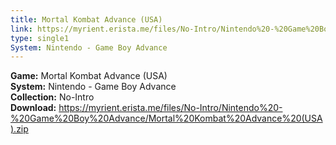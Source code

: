 ```yaml
---
title: Mortal Kombat Advance (USA)
link: https://myrient.erista.me/files/No-Intro/Nintendo%20-%20Game%20Boy%20Advance/Mortal%20Kombat%20Advance%20(USA).zip
type: single1
System: Nintendo - Game Boy Advance
---
```

<b>Game:</b> Mortal Kombat Advance (USA)<br>
<b>System:</b> Nintendo - Game Boy Advance<br>
<b>Collection:</b> No-Intro<br>
<b>Download:</b> https://myrient.erista.me/files/No-Intro/Nintendo%20-%20Game%20Boy%20Advance/Mortal%20Kombat%20Advance%20(USA).zip